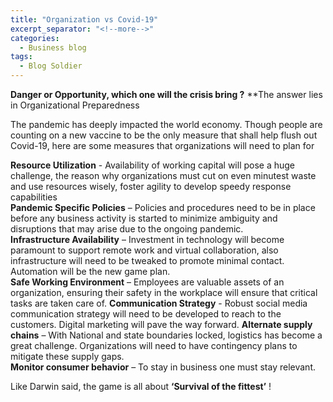 ```yaml
---
title: "Organization vs Covid-19"
excerpt_separator: "<!--more-->"
categories:
  - Business blog
tags:
  - Blog Soldier
---
```


**Danger or Opportunity, which one will the crisis bring ?**
**The answer lies in Organizational Preparedness 

The pandemic has deeply impacted the world economy. Though people are counting on a new vaccine to be the only measure that shall help flush out Covid-19, here are some measures that organizations will need to plan for 

**Resource Utilization** - Availability of working capital will pose a huge challenge, the reason why organizations must cut on even minutest waste and use resources wisely, foster agility to develop speedy response capabilities   
**Pandemic Specific Policies** – Policies and procedures need to be in place before any business activity is started to minimize ambiguity and disruptions that may arise due to the ongoing pandemic.  
**Infrastructure Availability** – Investment in technology will become paramount to support remote work and virtual collaboration, also infrastructure will need to be tweaked to promote minimal contact. Automation will be the new game plan.   
**Safe Working Environment** – Employees are valuable assets of an organization, ensuring their safety in the workplace will ensure that critical tasks are taken care of.
**Communication Strategy** - Robust social media communication strategy will need to be developed to reach to the customers. Digital marketing will pave the way forward. 
**Alternate supply chains** – With National and state boundaries locked, logistics has become a great challenge. Organizations will need to have contingency plans to mitigate these supply gaps.  
**Monitor consumer behavior** – To stay in business one must stay relevant.

Like Darwin said, the game is all about **‘Survival of the fittest’** ! 
